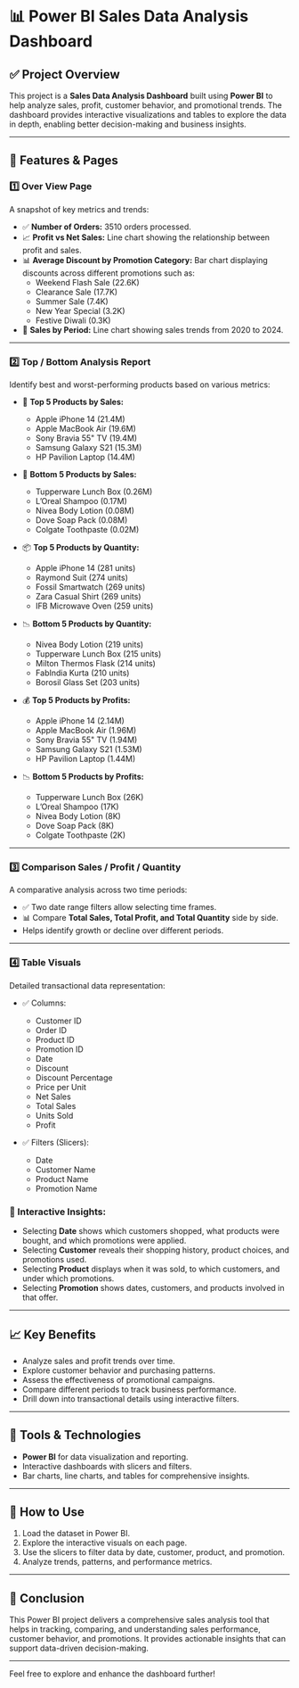 # 📊 Power BI Sales Data Analysis Dashboard

## ✅ Project Overview
This project is a **Sales Data Analysis Dashboard** built using **Power BI** to help analyze sales, profit, customer behavior, and promotional trends. The dashboard provides interactive visualizations and tables to explore the data in depth, enabling better decision-making and business insights.

---

## 📂 Features & Pages

### 1️⃣ **Over View Page**
A snapshot of key metrics and trends:
- ✅ **Number of Orders:** 3510 orders processed.
- 📈 **Profit vs Net Sales:** Line chart showing the relationship between profit and sales.
- 📊 **Average Discount by Promotion Category:** Bar chart displaying discounts across different promotions such as:
  - Weekend Flash Sale (22.6K)
  - Clearance Sale (17.7K)
  - Summer Sale (7.4K)
  - New Year Special (3.2K)
  - Festive Diwali (0.3K)
- 📅 **Sales by Period:** Line chart showing sales trends from 2020 to 2024.

---

### 2️⃣ **Top / Bottom Analysis Report**
Identify best and worst-performing products based on various metrics:
- 🥇 **Top 5 Products by Sales:**  
  - Apple iPhone 14 (21.4M)
  - Apple MacBook Air (19.6M)
  - Sony Bravia 55" TV (19.4M)
  - Samsung Galaxy S21 (15.3M)
  - HP Pavilion Laptop (14.4M)

- 🥉 **Bottom 5 Products by Sales:**  
  - Tupperware Lunch Box (0.26M)
  - L’Oreal Shampoo (0.17M)
  - Nivea Body Lotion (0.08M)
  - Dove Soap Pack (0.08M)
  - Colgate Toothpaste (0.02M)

- 📦 **Top 5 Products by Quantity:**  
  - Apple iPhone 14 (281 units)
  - Raymond Suit (274 units)
  - Fossil Smartwatch (269 units)
  - Zara Casual Shirt (269 units)
  - IFB Microwave Oven (259 units)

- 📉 **Bottom 5 Products by Quantity:**  
  - Nivea Body Lotion (219 units)
  - Tupperware Lunch Box (215 units)
  - Milton Thermos Flask (214 units)
  - FabIndia Kurta (210 units)
  - Borosil Glass Set (203 units)

- 💰 **Top 5 Products by Profits:**  
  - Apple iPhone 14 (2.14M)
  - Apple MacBook Air (1.96M)
  - Sony Bravia 55" TV (1.94M)
  - Samsung Galaxy S21 (1.53M)
  - HP Pavilion Laptop (1.44M)

- 📉 **Bottom 5 Products by Profits:**  
  - Tupperware Lunch Box (26K)
  - L’Oreal Shampoo (17K)
  - Nivea Body Lotion (8K)
  - Dove Soap Pack (8K)
  - Colgate Toothpaste (2K)

---

### 3️⃣ **Comparison Sales / Profit / Quantity**
A comparative analysis across two time periods:
- ✅ Two date range filters allow selecting time frames.
- 📊 Compare **Total Sales, Total Profit, and Total Quantity** side by side.
- Helps identify growth or decline over different periods.

---

### 4️⃣ **Table Visuals**
Detailed transactional data representation:
- ✅ Columns:  
  - Customer ID  
  - Order ID  
  - Product ID  
  - Promotion ID  
  - Date  
  - Discount  
  - Discount Percentage  
  - Price per Unit  
  - Net Sales  
  - Total Sales  
  - Units Sold  
  - Profit

- ✅ Filters (Slicers):  
  - Date  
  - Customer Name  
  - Product Name  
  - Promotion Name

### 🔑 Interactive Insights:
- Selecting **Date** shows which customers shopped, what products were bought, and which promotions were applied.
- Selecting **Customer** reveals their shopping history, product choices, and promotions used.
- Selecting **Product** displays when it was sold, to which customers, and under which promotions.
- Selecting **Promotion** shows dates, customers, and products involved in that offer.

---

## 📈 Key Benefits
- Analyze sales and profit trends over time.
- Explore customer behavior and purchasing patterns.
- Assess the effectiveness of promotional campaigns.
- Compare different periods to track business performance.
- Drill down into transactional details using interactive filters.

---

## 📂 Tools & Technologies
- **Power BI** for data visualization and reporting.
- Interactive dashboards with slicers and filters.
- Bar charts, line charts, and tables for comprehensive insights.

---

## 📂 How to Use
1. Load the dataset in Power BI.
2. Explore the interactive visuals on each page.
3. Use the slicers to filter data by date, customer, product, and promotion.
4. Analyze trends, patterns, and performance metrics.

---

## 📢 Conclusion
This Power BI project delivers a comprehensive sales analysis tool that helps in tracking, comparing, and understanding sales performance, customer behavior, and promotions. It provides actionable insights that can support data-driven decision-making.

---

Feel free to explore and enhance the dashboard further!

